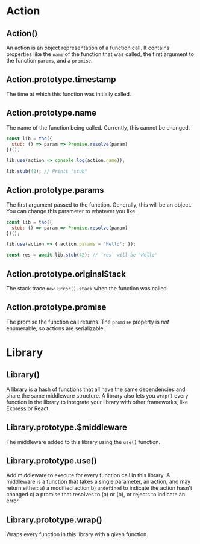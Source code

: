 # Action

## Action()

An action is an object representation of a function call. It contains
properties like the `name` of the function that was called, the first
argument to the function `params`, and a `promise`.

## Action.prototype.timestamp

The time at which this function was initially called.

## Action.prototype.name

The name of the function being called. Currently, this cannot be changed.

```javascript
const lib = tao({
  stub: () => param => Promise.resolve(param)
})();

lib.use(action => console.log(action.name));

lib.stub(42); // Prints "stub"
```

## Action.prototype.params

The first argument passed to the function. Generally, this will be an object.
You can change this parameter to whatever you like.

```javascript
const lib = tao({
  stub: () => param => Promise.resolve(param)
})();

lib.use(action => { action.params = 'Hello'; });

const res = await lib.stub(42); // `res` will be 'Hello'
```

## Action.prototype.originalStack

The stack trace `new Error().stack` when the function was called

## Action.prototype.promise

The promise the function call returns. The `promise` property is *not*
enumerable, so actions are serializable.

# Library

## Library()

A library is a hash of functions that all have the same dependencies and
share the same middleware structure. A library also lets you `wrap()` every
function in the library to integrate your library with other frameworks,
like Express or React.

## Library.prototype.$middleware

The middleware added to this library using the `use()` function.

## Library.prototype.use()

Add middleware to execute for every function call in this library. A
middleware is a function that takes a single parameter, an action, and
may return either:
a) a modified action
b) `undefined` to indicate the action hasn't changed
c) a promise that resolves to (a) or (b), or rejects to indicate an error

## Library.prototype.wrap()

Wraps every function in this library with a given function.

